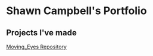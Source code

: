 # Shawn Campbell's Portfolio
## Projects I've made
<a href="http://steelerfan840.github.io/moving_eyes">Moving_Eyes Repository</a>

